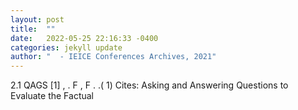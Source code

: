 ```yaml
---
layout: post
title:  ""
date:   2022-05-25 22:16:33 -0400
categories: jekyll update
author: "  - IEICE Conferences Archives, 2021"
---
```

2.1  QAGS [1] , .  F ,  F . .( 1) Cites: Asking and Answering Questions to Evaluate the Factual
